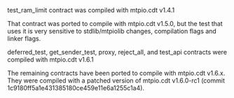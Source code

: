 test_ram_limit contract was compiled with mtpio.cdt v1.4.1

That contract was ported to compile with mtpio.cdt v1.5.0, but the test that uses it is very sensitive to stdlib/mtpiolib changes, compilation flags and linker flags.

deferred_test, get_sender_test, proxy, reject_all, and test_api contracts were compiled with mtpio.cdt v1.6.1

The remaining contracts have been ported to compile with mtpio.cdt v1.6.x. They were compiled with a patched version of mtpio.cdt v1.6.0-rc1 (commit 1c9180ff5a1e431385180ce459e11e6a1255c1a4).

